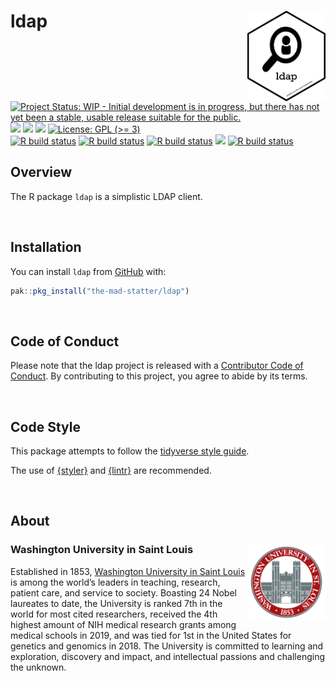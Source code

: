 
<!-- README.md is generated from README.Rmd. Please edit that file -->

# ldap <img src="img/ldap_hex.png" align="right" width="125px" />

<!-- badges: start -->

[![Project Status: WIP - Initial development is in progress, but there
has not yet been a stable, usable release suitable for the
public.](https://www.repostatus.org/badges/latest/wip.svg)](https://www.repostatus.org/#wip)
[![](https://img.shields.io/badge/lifecycle-experimental-orange.svg)](https://lifecycle.r-lib.org/articles/stages.html#experimental)
[![](https://img.shields.io/badge/devel%20version-0.1.0-yellow.svg)](https://github.com/the-mad-statter/ldap)
[![](https://img.shields.io/github/last-commit/the-mad-statter/ldap.svg)](https://github.com/the-mad-statter/ldap/commits/main)
[![License: GPL (\>=
3)](https://img.shields.io/badge/license-GPL%20(%3E=%203)-blue.svg)](https://cran.r-project.org/web/licenses/GPL%20(%3E=%203))
<br /> [![R build
status](https://github.com/the-mad-statter/ldap/workflows/Style/badge.svg)](https://github.com/the-mad-statter/ldap/actions)
[![R build
status](https://github.com/the-mad-statter/ldap/workflows/lint/badge.svg)](https://github.com/the-mad-statter/ldap/actions)
[![R build
status](https://github.com/the-mad-statter/ldap/workflows/test-coverage/badge.svg)](https://github.com/the-mad-statter/ldap/actions)
[![](https://codecov.io/gh/the-mad-statter/ldap/branch/main/graph/badge.svg)](https://codecov.io/gh/the-mad-statter/ldap)
[![R build
status](https://github.com/the-mad-statter/ldap/workflows/R-CMD-check/badge.svg)](https://github.com/the-mad-statter/ldap/actions)
<!-- badges: end -->

## Overview

The R package `ldap` is a simplistic LDAP client.

<br />

## Installation

You can install `ldap` from
[GitHub](https://github.com/the-mad-statter/ldap) with:

``` r
pak::pkg_install("the-mad-statter/ldap")
```

<br />

## Code of Conduct

Please note that the ldap project is released with a [Contributor Code
of
Conduct](https://contributor-covenant.org/version/2/0/CODE_OF_CONDUCT.html).
By contributing to this project, you agree to abide by its terms.

<br />

## Code Style

This package attempts to follow the [tidyverse style
guide](https://style.tidyverse.org/index.html).

The use of [{styler}](https://github.com/r-lib/styler) and
[{lintr}](https://github.com/r-lib/lintr) are recommended.

<br />

## About

### Washington University in Saint Louis <img src="img/brookings_seal.png" align="right" width="125px"/>

Established in 1853, [Washington University in Saint
Louis](https://www.wustl.edu) is among the world’s leaders in teaching,
research, patient care, and service to society. Boasting 24 Nobel
laureates to date, the University is ranked 7th in the world for most
cited researchers, received the 4th highest amount of NIH medical
research grants among medical schools in 2019, and was tied for 1st in
the United States for genetics and genomics in 2018. The University is
committed to learning and exploration, discovery and impact, and
intellectual passions and challenging the unknown.
